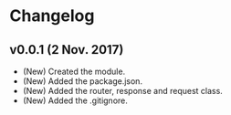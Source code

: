 # Changelog

## v0.0.1 (2 Nov. 2017)
- (New) Created the module.
- (New) Added the package.json.
- (New) Added the router, response and request class.
- (New) Added the .gitignore.